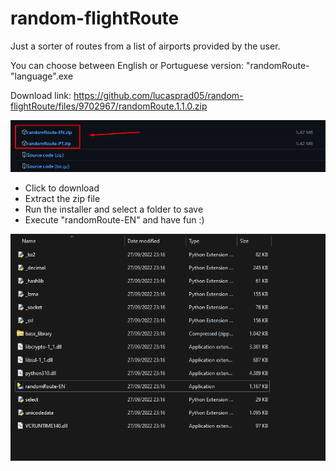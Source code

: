 # random-flightRoute
Just a sorter of routes from a list of airports provided by the user.

You can choose between English or Portuguese version:
"randomRoute-"language".exe

Download link:
https://github.com/lucasprad05/random-flightRoute/files/9702967/randomRoute.1.1.0.zip

<img src="./assets/img.png">

- Click to download
- Extract the zip file
- Run the installer and select a folder to save
- Execute "randomRoute-EN" and have fun :)

<img src="./assets/img2.png">
